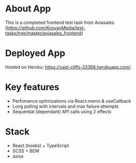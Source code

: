 # About App

This is a completed frontend test task from Aviasales (https://github.com/KosyanMedia/test-tasks/tree/master/aviasales_frontend)

# Deployed App

Hosted on Heroku: https://vast-cliffs-33368.herokuapp.com/

# Key features

- Perfomance optimizations via React.memo & useCallback
- Long polling with intervals and max failure attempts
- Sequential (dependant) API calls using 2 effects

# Stack

- React (hooks) + TypeScript
- SCSS + BEM
- axios
